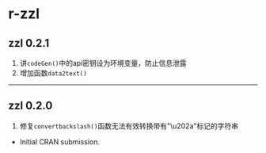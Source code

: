# r-zzl

## zzl 0.2.1

1.  讲`codeGen()`中的api密钥设为环境变量，防止信息泄露
2.  增加函数`data2text()`

------------------------------------------------------------------------

## zzl 0.2.0

1.  修复`convertbackslash()`函数无法有效转换带有"\\u202a"标记的字符串

-   Initial CRAN submission.
